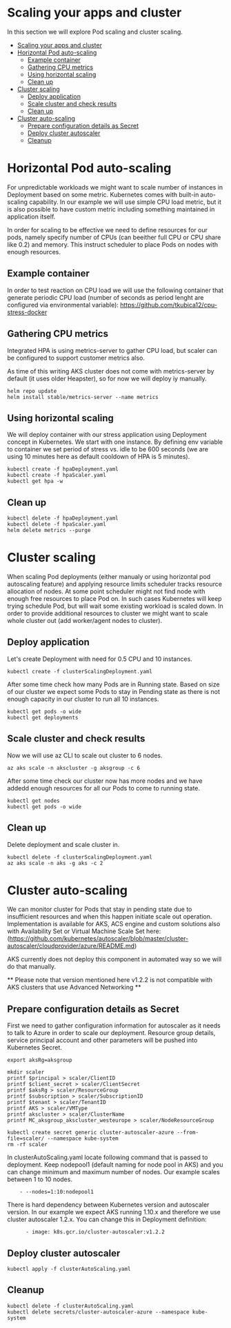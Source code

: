 # Scaling your apps and cluster
In this section we will explore Pod scaling and cluster scaling.

- [Scaling your apps and cluster](#scaling-your-apps-and-cluster)
- [Horizontal Pod auto-scaling](#horizontal-pod-auto-scaling)
    - [Example container](#example-container)
    - [Gathering CPU metrics](#gathering-cpu-metrics)
    - [Using horizontal scaling](#using-horizontal-scaling)
    - [Clean up](#clean-up)
- [Cluster scaling](#cluster-scaling)
    - [Deploy application](#deploy-application)
    - [Scale cluster and check results](#scale-cluster-and-check-results)
    - [Clean up](#clean-up)
- [Cluster auto-scaling](#cluster-auto-scaling)
    - [Prepare configuration details as Secret](#prepare-configuration-details-as-secret)
    - [Deploy cluster autoscaler](#deploy-cluster-autoscaler)
    - [Cleanup](#cleanup)

# Horizontal Pod auto-scaling
For unpredictable workloads we might want to scale number of instances in Deployment based on some metric. Kubernetes comes with built-in auto-scaling capability. In our example we will use simple CPU load metric, but it is also possible to have custom metric including something maintained in application itself.

In order for scaling to be effective we need to define resources for our pods, namely specify number of CPUs (can beeither full CPU or CPU share like 0.2) and memory. This instruct scheduler to place Pods on nodes with enough resources.

## Example container
In order to test reaction on CPU load we will use the following container that generate periodic CPU load (number of seconds as period lenght are configured via environmental variable): https://github.com/tkubica12/cpu-stress-docker

## Gathering CPU metrics
Integrated HPA is using metrics-server to gather CPU load, but scaler can be configured to support customer metrics also.

As time of this writing AKS cluster does not come with metrics-server by default (it uses older Heapster), so for now we will deploy iy manually.
```
helm repo update
helm install stable/metrics-server --name metrics
```

## Using horizontal scaling
We will deploy container with our stress application using Deployment concept in Kubernetes. We start with one instance. By defining env variable to container we set period of stress vs. idle to be 600 seconds (we are using 10 minutes here as default cooldown of HPA is 5 minutes).

```
kubectl create -f hpaDeployment.yaml
kubectl create -f hpaScaler.yaml
kubectl get hpa -w
```

## Clean up
```
kubectl delete -f hpaDeployment.yaml
kubectl delete -f hpaScaler.yaml
helm delete metrics --purge
```

# Cluster scaling
When scaling Pod deployments (either manualy or using horizontal pod autoscaling feature) and applying resource limits scheduler tracks resource allocation of nodes. At some point scheduler might not find node with enough free resources to place Pod on. In such cases Kubernetes will keep trying schedule Pod, but will wait some existing workload is scaled down. In order to provide additional resources to cluster we might want to scale whole cluster out (add worker/agent nodes to cluster).

## Deploy application
Let's create Deployment with need for 0.5 CPU and 10 instances.

```
kubectl create -f clusterScalingDeployment.yaml
```

After some time check how many Pods are in Running state. Based on size of our cluster we expect some Pods to stay in Pending state as there is not enough capacity in our cluster to run all 10 instances.

```
kubectl get pods -o wide
kubectl get deployments
```

## Scale cluster and check results
Now we will use az CLI to scale out cluster to 6 nodes.

```
az aks scale -n akscluster -g aksgroup -c 6
```

After some time check our cluster now has more nodes and we have addedd enough resources for all our Pods to come to running state.

```
kubectl get nodes
kubectl get pods -o wide
```

## Clean up
Delete deployment and scale cluster in.

```
kubectl delete -f clusterScalingDeployment.yaml
az aks scale -n aks -g aks -c 2
```

# Cluster auto-scaling
We can monitor cluster for Pods that stay in pending state due to insufficient resources and when this happen initiate scale out operation. Implementation is available for AKS, ACS engine and custom solutions also with Availability Set or Virtual Machine Scale Set here: (https://github.com/kubernetes/autoscaler/blob/master/cluster-autoscaler/cloudprovider/azure/README.md)

AKS currently does not deploy this component in automated way so we will do that manually.

** Please note that version mentioned here v1.2.2 is not compatible with AKS clusters that use Advanced Networking **

## Prepare configuration details as Secret
First we need to gather configuration information for autoscaler as it needs to talk to Azure in order to scale our deployment. Resource group details, service principal account and other parameters will be pushed into Kubernetes Secret.

```
export aksRg=aksgroup

mkdir scaler
printf $principal > scaler/ClientID
printf $client_secret > scaler/ClientSecret
printf $aksRg > scaler/ResourceGroup
printf $subscription > scaler/SubscriptionID
printf $tenant > scaler/TenantID
printf AKS > scaler/VMType
printf akscluster > scaler/ClusterName
printf MC_aksgroup_akscluster_westeurope > scaler/NodeResourceGroup

kubectl create secret generic cluster-autoscaler-azure --from-file=scaler/ --namespace kube-system
rm -rf scaler
```

In clusterAutoScaling.yaml locate following command that is passed to deployment. Keep nodepool1 (default naming for node pool in AKS) and you can change minimum and maximum number of nodes. Our example scales between 1 to 10 nodes.
```
    - --nodes=1:10:nodepool1
```

There is hard dependency between Kubernetes version and autoscaler version. In our example we expect AKS running 1.10.x and therefore we use cluster autoscaler 1.2.x. You can change this in Deployment definition:
```
      - image: k8s.gcr.io/cluster-autoscaler:v1.2.2
```

## Deploy cluster autoscaler
```
kubectl apply -f clusterAutoScaling.yaml
```

## Cleanup

```
kubectl delete -f clusterAutoScaling.yaml
kubectl delete secrets/cluster-autoscaler-azure --namespace kube-system
```